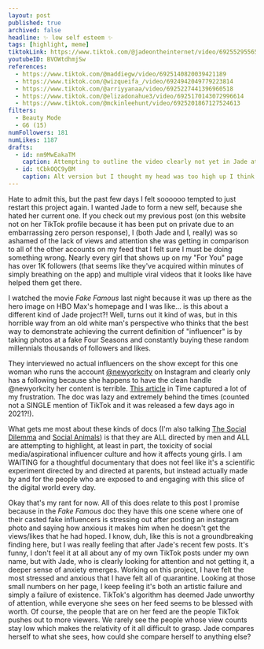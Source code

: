 ```yaml
---
layout: post
published: true
archived: false
headline: ✨ low self esteem ✨
tags: [highlight, meme]
tiktokLink: https://www.tiktok.com/@jadeontheinternet/video/6925529556547833093
youtubeID: BVOWtdhmjSw
references:
  - https://www.tiktok.com/@maddiegw/video/6925140820039421189
  - https://www.tiktok.com/@wizqueifa_/video/6924942049779223814
  - https://www.tiktok.com/@arriyyanaa/video/6925227441396960518
  - https://www.tiktok.com/@elizadonahue3/video/6925170143072996614
  - https://www.tiktok.com/@mckinleehunt/video/6925201867127524613
filters:
  - Beauty Mode
  - G6 (15)
numFollowers: 181
numLikes: 1187
drafts:
  - id: nm9MwEakaTM
    caption: Attempting to outline the video clearly not yet in Jade attire.
  - id: tCbkOQC9yBM
    caption: Alt version but I thought my head was too high up I think and was going to mess with the text.
---
```


Hate to admit this, but the past few days I felt soooooo tempted to just restart this project again. I wanted Jade to form a new self, because she hated her current one. If you check out my previous post (on this website not on her TikTok profile because it has been put on private due to an embarrassing zero person response), I (both Jade and I, really) was so ashamed of the lack of views and attention she was getting in comparison to all of the other accounts on my feed that I felt sure I must be doing something wrong. Nearly every girl that shows up on my "For You" page has over 1K followers (that seems like they've acquired within minutes of simply breathing on the app) and multiple viral videos that it looks like have helped them get there.

I watched the movie _Fake Famous_ last night because it was up there as the hero image on HBO Max's homepage and I was like... is this about a different kind of Jade project?! Well, turns out it kind of was, but in this horrible way from an old white man's perspective who thinks that the best way to demonstrate achieving the current definition of "influencer" is by taking photos at a fake Four Seasons and constantly buying these random millennials thousands of followers and likes.

They interviewed no actual influencers on the show except for this one woman who runs the account [@newyorkcity](https://www.instagram.com/newyorkcity/) on Instagram and clearly only has a following because she happens to have the clean handle @newyorkcity her content is terrible. [This article](https://time.com/5935454/fake-famous-review-hbo/) in Time captured a lot of my frustration. The doc was lazy and extremely behind the times (counted not a SINGLE mention of TikTok and it was released a few days ago in 2021?!).

What gets me most about these kinds of docs (I'm also talking [The Social Dilemma](https://www.imdb.com/title/tt11464826/) and [Social Animals](https://www.imdb.com/title/tt7969042/)) is that they are ALL directed by men and ALL are attempting to highlight, at least in part, the toxicity of social media/aspirational influencer culture and how it affects young girls. I am WAITING for a thoughtful documentary that does not feel like it's a scientific experiment directed by and directed at parents, but instead actually made by and for the people who are exposed to and engaging with this slice of the digital world every day.

Okay that's my rant for now. All of this does relate to this post I promise because in the _Fake Famous_ doc they have this one scene where one of their casted fake influencers is stressing out after posting an instagram photo and saying how anxious it makes him when he doesn't get the views/likes that he had hoped. I know, duh, like this is not a groundbreaking finding here, but I was really feeling that after Jade's recent few posts. It's funny, I don't feel it at all about any of my own TikTok posts under my own name, but with Jade, who is clearly looking for attention and not getting it, a deeper sense of anxiety emerges. Working on this project, I have felt the most stressed and anxious that I have felt all of quarantine. Looking at those small numbers on her page, I keep feeling it's both an artistic failure and simply a failure of existence. TikTok's algorithm has deemed Jade unworthy of attention, while everyone she sees on her feed seems to be blessed with worth. Of course, the people that are on her feed are the people TikTok pushes out to more viewers. We rarely see the people whose view counts stay low which makes the relativity of it all difficult to grasp. Jade compares herself to what she sees, how could she compare herself to anything else?
